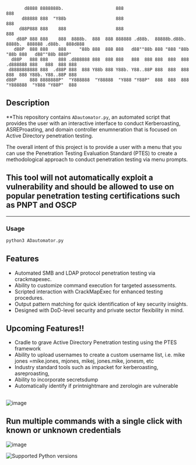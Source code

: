 ```
       d8888 8888888b.                    888                                   888                    
      d88888 888  "Y88b                   888                                   888                    
     d88P888 888    888                   888                                   888                    
    d88P 888 888    888  8888b.  888  888 888888 .d88b.  88888b.d88b.   8888b.  888888 .d88b.  888d888 
   d88P  888 888    888     "88b 888  888 888   d88""88b 888 "888 "88b     "88b 888   d88""88b 888P"   
  d88P   888 888    888 .d888888 888  888 888   888  888 888  888  888 .d888888 888   888  888 888     
 d8888888888 888  .d88P 888  888 Y88b 888 Y88b. Y88..88P 888  888  888 888  888 Y88b. Y88..88P 888     
d88P     888 8888888P"  "Y888888  "Y88888  "Y888 "Y88P"  888  888  888 "Y888888  "Y888 "Y88P"  888
```
## Description

**This repository contains `ADautomator.py`, an automated script that provides the user with an interactive interface to conduct Kerberoasting, ASREProasting, and domain controller enumneration that is focused on Active Directory penetration testing. 

The overall intent of this project is to provide a user with a menu that you can use the Penetration Testing Evaluation Standard (PTES) to create a methodological approach to conduct penetration testing via menu prompts. 

## This tool will not automatically exploit a vulnerability and should be allowed to use on popular penetration testing certifications such as PNPT and OSCP
---

### Usage
```bash
python3 ADautomator.py
```


## Features

- Automated SMB and LDAP protocol penetration testing via crackmapexec.
- Ability to customize command execution for targeted assessments.
- Scripted interaction with CrackMapExec for enhanced testing procedures.
- Output pattern matching for quick identification of key security insights.
- Designed with DoD-level security and private sector flexibility in mind.

## Upcoming Features!!

- Cradle to grave Active Directory Penetration testing using the PTES framework
- Ability to upload usernames to create a custom username list, i.e. mike jones =mike.jones, mjones, mikej, jones.mike, jonesm, etc
- Industry standard tools such as impacket for kerberoasting, asreproasting,
- Ability to incorporate secretsdump
- Automatically identify if printnightmare and zerologin are vulnerable


##
![image](https://github.com/csb21jb/ADautomator/assets/94072917/29ada805-108c-4e66-9ebc-e6a16e6f8896)

## Run multiple commands with a single click with known or unknown credentials
![image](https://github.com/csb21jb/ADautomator/assets/94072917/8beff47a-6977-4f84-bb48-48868c3405df)


![Supported Python versions](https://img.shields.io/badge/python-3.7%20|%203.8%20|%203.9%20|%203.10-blue.svg)


